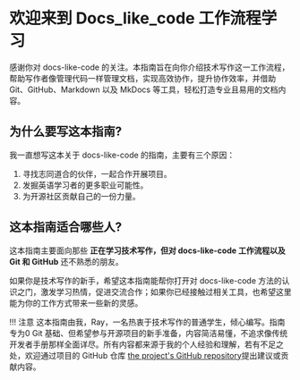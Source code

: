 #  欢迎来到 Docs_like_code 工作流程学习

感谢你对 docs-like-code 的关注。本指南旨在向你介绍技术写作这一工作流程，帮助写作者像管理代码一样管理文档，实现高效协作，提升协作效率，并借助 Git、GitHub、Markdown 以及 MkDocs 等工具，轻松打造专业且易用的文档内容。
## 为什么要写这本指南?

我一直想写这本关于 docs-like-code 的指南，主要有三个原因：

1. 寻找志同道合的伙伴，一起合作开展项目。
2. 发掘英语学习者的更多职业可能性。
3. 为开源社区贡献自己的一份力量。

## 这本指南适合哪些人?

 这本指南主要面向那些 **正在学习技术写作，但对 docs-like-code 工作流程以及 Git 和 GitHub** 还不熟悉的朋友。

如果你是技术写作的新手，希望这本指南能帮你打开对 docs-like-code 方法的认识之门，激发学习热情，促进交流合作；如果你已经接触过相关工具，也希望这里能为你的工作方式带来一些新的灵感。

!!! 注意
这本指南由我，Ray，一名热衷于技术写作的普通学生，倾心编写。指南专为0 Git 基础、但希望参与开源项目的新手准备，内容简洁易懂，不追求像传统开发者手册那样全面详尽。所有内容都来源于我的个人经验和理解，若有不足之处，欢迎通过项目的 GitHub 仓库 [the project's GitHub repository](https://github.com/TCCQUPT/tc_learning_path)提出建议或贡献内容。

